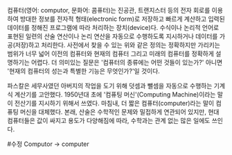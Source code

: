 컴퓨터(영어: computor, 문화어: 콤퓨터)는 진공관, 트랜지스터 등의 전자 회로를 이용하여 방대한 정보를 전자적 형태(electronic form)로 저장하고 빠르게 계산하고 입력된 데이터를 정해진 프로그램에 따라 처리하는 장치(device)다. 수식이나 논리적 언어로 표현된 일련의 산술 연산이나 논리 연산을 자동으로 수행하도록 지시하거나 데이터를 가공(저장)하고 처리한다. 사전에서 찾을 수 있는 위와 같은 정의는 정확하지만 가리키는 범위가 너무 넓어 이전의 컴퓨터와 현재의 컴퓨터 그리고 미래의 컴퓨터를 정확하게 설명하기는 어렵다. 더 의미있는 질문은 '컴퓨터의 종류에는 어떤 것들이 있는가?' 아니면 '현재의 컴퓨터의 성는과 특별한 기능은 무엇인가?'일 것이다.


파스칼은 세무사였던 아버지의 작업을 도기 위해 덧셈과 뺄셈을 자동으로 수행하는 기계식 계산기를 고안했다. 1950년대 초에 '컴퓨팅 머신'(Computing Machine)이라는 말이 전산기를 지시하기 위해서 쓰였다. 마침내, 더 짧은 컴퓨터(computer)라는 말이 컴퓨팅 머신을 대체했다. 본래, 산술은 수학적인 문제와 밀접하게 연관되어 있지만, 현대 컴퓨터들은 값이 싸지고 용도가 다양해짐에 따라, 수학과는 관계 없는 많은 일에도 쓰인다.


#수정
Computor -> computer
